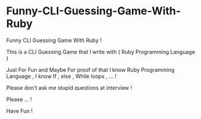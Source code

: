 # Funny-CLI-Guessing-Game-With-Ruby
Funny CLI Guessing Game With Ruby !

This is a CLI Guessing Game that I write with ( Ruby Programming Language )

Just For Fun and Maybe For proof of that I know Ruby Programming Language , I know If , else , While loops , ... !

Please don't ask me stupid questions at interview !

Please ... !

Have Fun !
